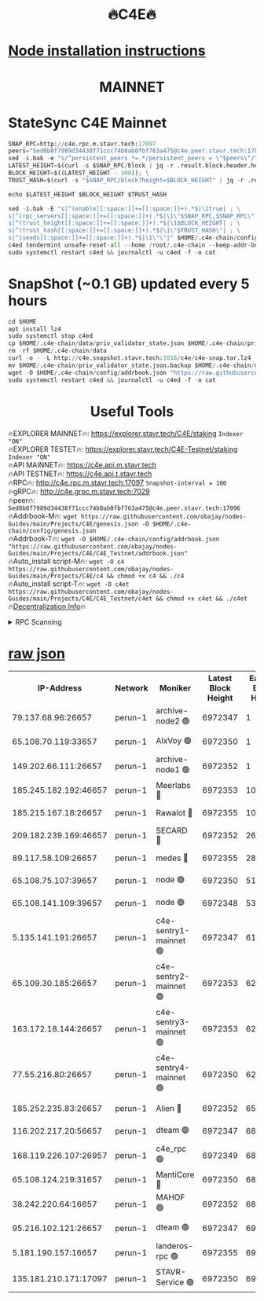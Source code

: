 <h1 align="center"> 🔥C4E🔥</h1>

[Node installation instructions](https://github.com/obajay/nodes-Guides/tree/main/Projects/C4E)
=

<h1 align="center"> MAINNET</h1>

# StateSync C4E Mainnet
```python
SNAP_RPC=http://c4e.rpc.m.stavr.tech:17097
peers="5ed0b8f7989d34438f71ccc74b0ab0fbf763a475@c4e.peer.stavr.tech:17096"
sed -i.bak -e "s/^persistent_peers *=.*/persistent_peers = \"$peers\"/" $HOME/.c4e-chain/config/config.toml
LATEST_HEIGHT=$(curl -s $SNAP_RPC/block | jq -r .result.block.header.height); \
BLOCK_HEIGHT=$((LATEST_HEIGHT - 100)); \
TRUST_HASH=$(curl -s "$SNAP_RPC/block?height=$BLOCK_HEIGHT" | jq -r .result.block_id.hash)

echo $LATEST_HEIGHT $BLOCK_HEIGHT $TRUST_HASH

sed -i.bak -E "s|^(enable[[:space:]]+=[[:space:]]+).*$|\1true| ; \
s|^(rpc_servers[[:space:]]+=[[:space:]]+).*$|\1\"$SNAP_RPC,$SNAP_RPC\"| ; \
s|^(trust_height[[:space:]]+=[[:space:]]+).*$|\1$BLOCK_HEIGHT| ; \
s|^(trust_hash[[:space:]]+=[[:space:]]+).*$|\1\"$TRUST_HASH\"| ; \
s|^(seeds[[:space:]]+=[[:space:]]+).*$|\1\"\"|" $HOME/.c4e-chain/config/config.toml
c4ed tendermint unsafe-reset-all --home /root/.c4e-chain --keep-addr-book
sudo systemctl restart c4ed && journalctl -u c4ed -f -o cat
```
# SnapShot (~0.1 GB) updated every 5 hours
```python
cd $HOME
apt install lz4
sudo systemctl stop c4ed
cp $HOME/.c4e-chain/data/priv_validator_state.json $HOME/.c4e-chain/priv_validator_state.json.backup
rm -rf $HOME/.c4e-chain/data
curl -o - -L http://c4e.snapshot.stavr.tech:1018/c4e/c4e-snap.tar.lz4 | lz4 -c -d - | tar -x -C $HOME/.c4e-chain --strip-components 2
mv $HOME/.c4e-chain/priv_validator_state.json.backup $HOME/.c4e-chain/data/priv_validator_state.json
wget -O $HOME/.c4e-chain/config/addrbook.json "https://raw.githubusercontent.com/obajay/nodes-Guides/main/Projects/C4E/addrbook.json"
sudo systemctl restart c4ed && journalctl -u c4ed -f -o cat
```
 <h1 align="center"> Useful Tools</h1>

🔥EXPLORER MAINNET🔥:  https://explorer.stavr.tech/C4E/staking            `Indexer "ON"` \
🔥EXPLORER TESTET🔥:   https://explorer.stavr.tech/C4E-Testnet/staking     `Indexer "ON"` \
🔥API MAINNET🔥:       https://c4e.api.m.stavr.tech \
🔥API TESTNET🔥:       https://c4e.api.t.stavr.tech \
🔥RPC🔥:               http://c4e.rpc.m.stavr.tech:17097                  `Snapshot-interval = 100` \
🔥gRPC🔥:              http://c4e.grpc.m.stavr.tech:7029 \
🔥peer🔥:              `5ed0b8f7989d34438f71ccc74b0ab0fbf763a475@c4e.peer.stavr.tech:17096` \
🔥Addrbook-M🔥:    ```wget https://raw.githubusercontent.com/obajay/nodes-Guides/main/Projects/C4E/genesis.json -O $HOME/.c4e-chain/config/genesis.json``` \
🔥Addrbook-T🔥:    ```wget -O $HOME/.c4e-chain/config/addrbook.json "https://raw.githubusercontent.com/obajay/nodes-Guides/main/Projects/C4E/C4E_Testnet/addrbook.json"``` \
🔥Auto_install script-M🔥: ```wget -O c4 https://raw.githubusercontent.com/obajay/nodes-Guides/main/Projects/C4E/c4 && chmod +x c4 && ./c4``` \
🔥Auto_install script-T🔥: ```wget -O c4et https://raw.githubusercontent.com/obajay/nodes-Guides/main/Projects/C4E/C4E_Testnet/c4et && chmod +x c4et && ./c4et``` \
🔥[Decentralization Info](https://github.com/obajay/StateSync-snapshots/tree/main/Projects/C4E/Decentralization)🔥




<details>
<summary>RPC Scanning</summary>

<h2 align="center"> We scan nodes in real time every 4 hours. And we provide the final result of RPC endpoints.
We cannot influence the operation of these nodes in any way. </h2>


```python
If Voting Power is higher than 0 --> then the Node is a validator of the network and may be subject to attack and be a potential threat to the chain.
```
```python
We marked such validators with a red symbol
```

</details>

[raw json](https://rpc-check.c4e.stavr.tech/c4e/rpc-c4e-result.json)
=



<table><tr><th>IP-Address</th><th>Network</th><th>Moniker</th><th>Latest Block Height</th><th>Earliest Block Height</th><th>Catching Up</th><th>Tx Index</th><th>Voting Power</th><th>Scan Time</th></tr><tr><td>79.137.68.96:26657</td><td>perun-1</td><td>archive-node2 🟢</td><td>6972347</td><td>1</td><td>False</td><td>on</td><td>0</td><td>2024-01-31T13:55:49.883626517UTC</td></tr><tr><td>65.108.70.119:33657</td><td>perun-1</td><td>AlxVoy 🟢</td><td>6972350</td><td>1</td><td>False</td><td>on</td><td>0</td><td>2024-01-31T13:56:03.891625014UTC</td></tr><tr><td>149.202.66.111:26657</td><td>perun-1</td><td>archive-node1 🟢</td><td>6972352</td><td>1</td><td>False</td><td>on</td><td>0</td><td>2024-01-31T13:56:19.983474805UTC</td></tr><tr><td>185.245.182.192:46657</td><td>perun-1</td><td>Meerlabs 🔴</td><td>6972353</td><td>1051501</td><td>False</td><td>on</td><td>527310</td><td>2024-01-31T13:56:27.328959885UTC</td></tr><tr><td>185.215.167.18:26657</td><td>perun-1</td><td>Rawalot 🔴</td><td>6972355</td><td>1090501</td><td>False</td><td>on</td><td>701423</td><td>2024-01-31T13:56:39.537513507UTC</td></tr><tr><td>209.182.239.169:46657</td><td>perun-1</td><td>SECARD 🔴</td><td>6972352</td><td>2616101</td><td>False</td><td>off</td><td>1136703</td><td>2024-01-31T13:56:15.195979269UTC</td></tr><tr><td>89.117.58.109:26657</td><td>perun-1</td><td>medes 🔴</td><td>6972355</td><td>2826001</td><td>False</td><td>off</td><td>1484927</td><td>2024-01-31T13:56:34.537503801UTC</td></tr><tr><td>65.108.75.107:39657</td><td>perun-1</td><td>node 🟢</td><td>6972350</td><td>5198801</td><td>False</td><td>on</td><td>0</td><td>2024-01-31T13:56:06.338405724UTC</td></tr><tr><td>65.108.141.109:39657</td><td>perun-1</td><td>node 🟢</td><td>6972348</td><td>5303301</td><td>False</td><td>on</td><td>0</td><td>2024-01-31T13:55:52.369112254UTC</td></tr><tr><td>5.135.141.191:26657</td><td>perun-1</td><td>c4e-sentry1-mainnet 🟢</td><td>6972347</td><td>6198001</td><td>False</td><td>on</td><td>0</td><td>2024-01-31T13:55:48.789937562UTC</td></tr><tr><td>65.109.30.185:26657</td><td>perun-1</td><td>c4e-sentry2-mainnet 🟢</td><td>6972353</td><td>6238301</td><td>False</td><td>on</td><td>0</td><td>2024-01-31T13:56:26.930298234UTC</td></tr><tr><td>163.172.18.144:26657</td><td>perun-1</td><td>c4e-sentry3-mainnet 🟢</td><td>6972353</td><td>6239001</td><td>False</td><td>on</td><td>0</td><td>2024-01-31T13:56:28.073911037UTC</td></tr><tr><td>77.55.216.80:26657</td><td>perun-1</td><td>c4e-sentry4-mainnet 🟢</td><td>6972350</td><td>6241001</td><td>False</td><td>on</td><td>0</td><td>2024-01-31T13:56:03.573975570UTC</td></tr><tr><td>185.252.235.83:26657</td><td>perun-1</td><td>Alien 🔴</td><td>6972352</td><td>6502501</td><td>False</td><td>on</td><td>1136703</td><td>2024-01-31T13:56:20.323354261UTC</td></tr><tr><td>116.202.217.20:56657</td><td>perun-1</td><td>dteam 🟢</td><td>6972347</td><td>6800901</td><td>False</td><td>on</td><td>0</td><td>2024-01-31T13:55:49.121454389UTC</td></tr><tr><td>168.119.226.107:26957</td><td>perun-1</td><td>c4e_rpc 🟢</td><td>6972349</td><td>6872349</td><td>False</td><td>on</td><td>0</td><td>2024-01-31T13:55:56.754483792UTC</td></tr><tr><td>65.108.124.219:31657</td><td>perun-1</td><td>MantiCore 🔴</td><td>6972350</td><td>6872350</td><td>False</td><td>off</td><td>193341</td><td>2024-01-31T13:56:03.203341840UTC</td></tr><tr><td>38.242.220.64:16657</td><td>perun-1</td><td>MAHOF 🟢</td><td>6972352</td><td>6885501</td><td>False</td><td>on</td><td>0</td><td>2024-01-31T13:56:17.589270250UTC</td></tr><tr><td>95.216.102.121:26657</td><td>perun-1</td><td>dteam 🟢</td><td>6972347</td><td>6958001</td><td>False</td><td>on</td><td>0</td><td>2024-01-31T13:55:49.545509873UTC</td></tr><tr><td>5.181.190.157:16657</td><td>perun-1</td><td>landeros-rpc 🟢</td><td>6972355</td><td>6966001</td><td>False</td><td>on</td><td>0</td><td>2024-01-31T13:56:39.132820904UTC</td></tr><tr><td>135.181.210.171:17097</td><td>perun-1</td><td>STAVR-Service 🟢</td><td>6972350</td><td>6971201</td><td>False</td><td>on</td><td>0</td><td>2024-01-31T13:56:06.668271557UTC</td></tr></table>
